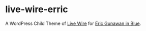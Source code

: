 live-wire-erric
===============

A WordPress Child Theme of [Live Wire](http://themehybrid.com/themes/live-wire) for [Eric Gunawan in Blue](http://erricgunawan.com/blog/).

